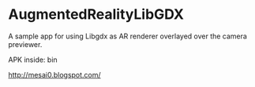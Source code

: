 AugmentedRealityLibGDX
======================
A sample app for using Libgdx as AR renderer overlayed over the camera previewer.

APK inside: bin

http://mesai0.blogspot.com/

